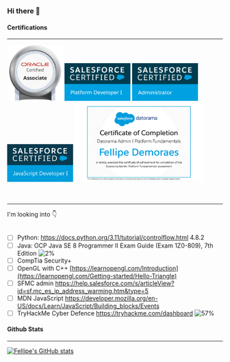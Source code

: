 

### Hi there 👋

#### Certifications
<hr/>
<div>
<img src="oracle-certified-associate-java-se-8-programmer.png" width="130">
<img  src="SFU_CRT_BDG_Pltfrm_Dev_I_RGB.jpg" width="154">
<img src="SFU_CRT_BDG_Admin_RGB.jpg" width="154">
<img src="2020-02_TH-Certification-Badge_JavaScript-Developer-I_RGB.jpg" width="154"> 
<img src="DatoramaFund.png" width="300">
</div>
<br/><br/>
<hr/>
I'm looking into 👇<br/><br/>

- [ ] Python: https://docs.python.org/3.11/tutorial/controlflow.html 4.8.2 <br/>
- [ ] Java: OCP Java SE 8 Programmer II Exam Guide (Exam 1Z0-809), 7th Edition  ![2%](https://progress-bar.dev/2) <br/>
- [ ] CompTia Security+ <br/>
- [ ] OpenGL with C++ [https://learnopengl.com/Introduction](https://learnopengl.com/Getting-started/Hello-Triangle) <br/>
- [ ] SFMC admin https://help.salesforce.com/s/articleView?id=sf.mc_es_ip_address_warming.htm&type=5  <br/>
- [ ] MDN JavaScript https://developer.mozilla.org/en-US/docs/Learn/JavaScript/Building_blocks/Events <br/>
- [ ] TryHackMe Cyber Defence https://tryhackme.com/dashboard  ![57%](https://progress-bar.dev/57)<br/>

#### Github Stats
<hr/>

[![Fellipe's GitHub stats](https://github-readme-stats.vercel.app/api?username=fddemora)](https://github.com/fddemora/github-readme-stats)




<!--
**fddemora/fddemora** is a ✨ _special_ ✨ repository because its `README.md` (this file) appears on your GitHub profile.

Here are some ideas to get you started:

- 🔭 I’m currently working on ...
- 🌱 I’m currently learning ...
- 👯 I’m looking to collaborate on ...
- 🤔 I’m looking for help with ...
- 💬 Ask me about ...
- 📫 How to reach me: ...
- 😄 Pronouns: ...
- ⚡ Fun fact: ...
-->


